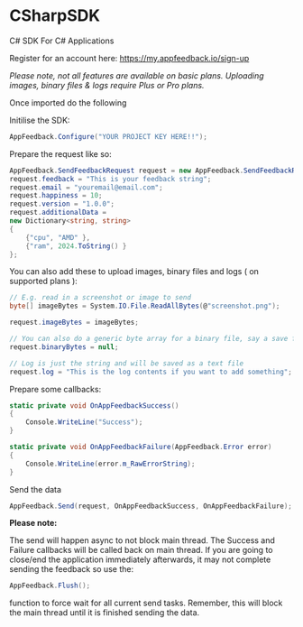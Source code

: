 # CSharpSDK
C# SDK For C# Applications

Register for an account here: https://my.appfeedback.io/sign-up

_Please note, not all features are available on basic plans. Uploading images, binary files & logs require Plus or Pro plans._

Once imported do the following

Initilise the SDK:
```c#
AppFeedback.Configure("YOUR PROJECT KEY HERE!!");
```

Prepare the request like so:
```c#
AppFeedback.SendFeedbackRequest request = new AppFeedback.SendFeedbackRequest();
request.feedback = "This is your feedback string";
request.email = "youremail@email.com";
request.happiness = 10;
request.version = "1.0.0";
request.additionalData =
new Dictionary<string, string>
{
    {"cpu", "AMD" },
    {"ram", 2024.ToString() }
};
```

You can also add these to upload images, binary files and logs ( on supported plans ):
```c#
// E.g. read in a screenshot or image to send
byte[] imageBytes = System.IO.File.ReadAllBytes(@"screenshot.png");

request.imageBytes = imageBytes;

// You can also do a generic byte array for a binary file, say a save file
request.binaryBytes = null;

// Log is just the string and will be saved as a text file
request.log = "This is the log contents if you want to add something";
```

Prepare some callbacks:
```c#
static private void OnAppFeedbackSuccess()
{
    Console.WriteLine("Success");
}

static private void OnAppFeedbackFailure(AppFeedback.Error error)
{
    Console.WriteLine(error.m_RawErrorString);
}
```
Send the data     
```c#
AppFeedback.Send(request, OnAppFeedbackSuccess, OnAppFeedbackFailure);
```

**Please note:**

The send will happen async to not block main thread. The Success and Failure callbacks will be called back on main thread.
If you are going to close/end the application immediately afterwards, it may not complete sending the feedback so use the:

```c#
AppFeedback.Flush();
```
function to force wait for all current send tasks. Remember, this will block the main thread until it is finished sending the data.

